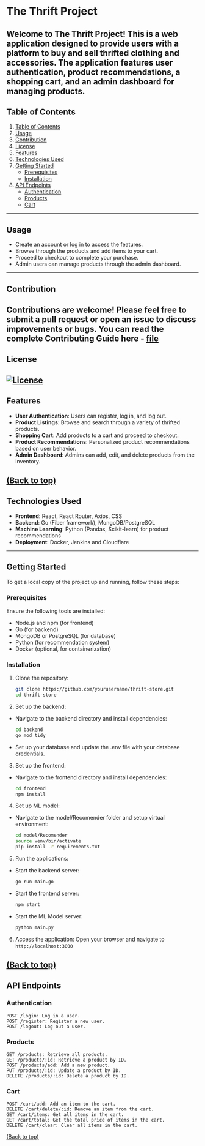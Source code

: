 # The Thrift Project

Welcome to The Thrift Project! This is a web application designed to provide users with a platform to buy and sell thrifted clothing and accessories. The application features user authentication, product recommendations, a shopping cart, and an admin dashboard for managing products.
---
## Table of Contents

1. [Table of Contents](#table-of-contents)
2. [Usage](#usage)  
3. [Contribution](#contribution)  
4. [License](#license)  
5. [Features](#features)  
6. [Technologies Used](#technologies-used)  
7. [Getting Started](#getting-started)  
    - [Prerequisites](#prerequisites)  
    - [Installation](#installation)  
8. [API Endpoints](#api-endpoints)  
    - [Authentication](#authentication)  
    - [Products](#products)  
    - [Cart](#cart)  
---
## Usage

- Create an account or log in to access the features.
- Browse through the products and add items to your cart.
- Proceed to checkout to complete your purchase.
- Admin users can manage products through the admin dashboard.
---
## Contribution
Contributions are welcome! Please feel free to submit a pull request or open an issue to discuss improvements or bugs.
You can read the complete Contributing Guide here - [file](.github/CONTRIBUTING.md)
---
## License
 [![License](https://img.shields.io/badge/License-BSD_3--Clause-blue.svg)](LICENSE)
---
## Features

- **User Authentication**: Users can register, log in, and log out.  
- **Product Listings**: Browse and search through a variety of thrifted products.  
- **Shopping Cart**: Add products to a cart and proceed to checkout.  
- **Product Recommendations**: Personalized product recommendations based on user behavior.  
- **Admin Dashboard**: Admins can add, edit, and delete products from the inventory.  

[(Back to top)](#table-of-contents)
---
## Technologies Used

- **Frontend**: React, React Router, Axios, CSS  
- **Backend**: Go (Fiber framework), MongoDB/PostgreSQL  
- **Machine Learning**: Python (Pandas, Scikit-learn) for product recommendations  
- **Deployment**: Docker, Jenkins and Cloudflare  
---
## Getting Started

To get a local copy of the project up and running, follow these steps:

### Prerequisites

Ensure the following tools are installed:  
- Node.js and npm (for frontend)  
- Go (for backend)  
- MongoDB or PostgreSQL (for database)  
- Python (for recommendation system)  
- Docker (optional, for containerization)  

### Installation

1. Clone the repository:

   ```bash
   git clone https://github.com/yourusername/thrift-store.git
   cd thrift-store
   ```

2. Set up the backend:

- Navigate to the backend directory and install dependencies:

  ``` bash
  cd backend
  go mod tidy
  ```
  
-  Set up your database and update the .env file with your database credentials.

3. Set up the frontend:

- Navigate to the frontend directory and install dependencies:

  ``` bash
  cd frontend
  npm install
  ```

4. Set up ML model:

- Navigate to the model/Recomender folder and setup virtual environment:

  ``` bash
  cd model/Recomender
  source venv/bin/activate
  pip install -r requirements.txt
  ```

5. Run the applications:

- Start the backend server:

  ``` bash
  go run main.go

  ```
- Start the frontend server:

  ``` bash
  npm start

  ```
- Start the ML Model server:

  ``` bash
  python main.py

  ```
6. Access the application:
Open your browser and navigate to `http://localhost:3000`

[(Back to top)](#table-of-contents)
---
## API Endpoints

### Authentication

    POST /login: Log in a user.
    POST /register: Register a new user.
    POST /logout: Log out a user.

### Products

    GET /products: Retrieve all products.
    GET /products/:id: Retrieve a product by ID.
    POST /products/add: Add a new product.
    PUT /products/:id: Update a product by ID.
    DELETE /products/:id: Delete a product by ID.

### Cart

    POST /cart/add: Add an item to the cart.
    DELETE /cart/delete/:id: Remove an item from the cart.
    GET /cart/items: Get all items in the cart.
    GET /cart/total: Get the total price of items in the cart.
    DELETE /cart/clear: Clear all items in the cart.
[(Back to top)](#table-of-contents)
